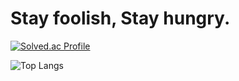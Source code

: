 <!-- ![header](https://capsule-render.vercel.app/api?type=waving&color=auto&height=300&section=header&text=Welcome%20to%20daun's%20github&fontSize=60)-->

<h1>Stay foolish, Stay hungry.</h1>

[![Solved.ac Profile](http://mazassumnida.wtf/api/v2/generate_badge?boj=daun5535)](https://solved.ac/daun5535/)

![Top Langs](https://github-readme-stats.vercel.app/api/top-langs/?username=jeongdowny&layout=compact)